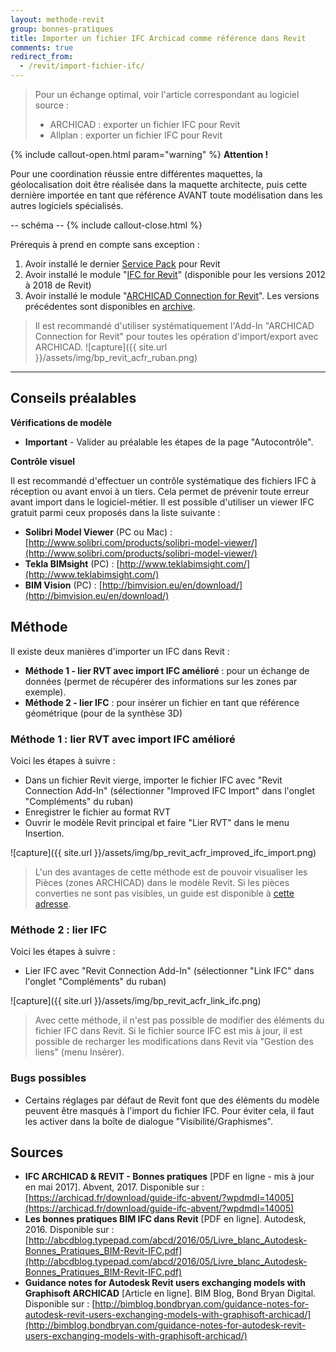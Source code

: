 ```yaml
---
layout: methode-revit
group: bonnes-pratiques
title: Importer un fichier IFC Archicad comme référence dans Revit
comments: true
redirect_from:
  - /revit/import-fichier-ifc/
---
```


> Pour un échange optimal, voir l'article correspondant au logiciel source :
> 
> * ARCHICAD : exporter un fichier IFC pour Revit
> * Allplan : exporter un fichier IFC pour Revit

{% include callout-open.html param="warning" %}
**Attention !**

Pour une coordination réussie entre différentes maquettes, la géolocalisation doit être réalisée dans la maquette architecte, puis cette dernière importée en tant que référence AVANT toute modélisation dans les autres logiciels spécialisés.

-- schéma --
{% include callout-close.html %}

Prérequis à prend en compte sans exception :

1. Avoir installé le dernier [Service Pack](https://knowledge.autodesk.com/support/revit-products/downloads) pour Revit
2.	Avoir installé le module "[IFC for Revit](https://sourceforge.net/projects/ifcexporter/files/)" (disponible pour les versions 2012 à 2018 de Revit)
3.	Avoir installé le module "[ARCHICAD Connection for Revit](http://www.graphisoft.com/downloads/interoperability.html)". Les versions précédentes sont disponibles en [archive](http://www.graphisoft.com/downloads/addons/interoperability/Archive.html).

> Il est recommandé d'utiliser systématiquement l'Add-In "ARCHICAD Connection for Revit" pour toutes les opération d'import/export avec ARCHICAD.
> ![capture]({{ site.url }}/assets/img/bp_revit_acfr_ruban.png)

---

## Conseils préalables

**Vérifications de modèle**

* **Important** - Valider au préalable les étapes de la page "Autocontrôle".

**Contrôle visuel**

Il est recommandé d'effectuer un contrôle systématique des fichiers IFC à réception ou avant envoi à un tiers. Cela permet de prévenir toute erreur avant import dans le logiciel-métier. Il est possible d'utiliser un viewer IFC gratuit parmi ceux proposés dans la liste suivante :

* **Solibri Model Viewer** (PC ou Mac) : [http://www.solibri.com/products/solibri-model-viewer/](http://www.solibri.com/products/solibri-model-viewer/)
* **Tekla BIMsight** (PC) : [http://www.teklabimsight.com/](http://www.teklabimsight.com/)
* **BIM Vision** (PC) : [http://bimvision.eu/en/download/](http://bimvision.eu/en/download/)

## Méthode

Il existe deux manières d'importer un IFC dans Revit :

* **Méthode 1 - lier RVT avec import IFC amélioré** : pour un échange de données (permet de récupérer des informations sur les zones par exemple).
* **Méthode 2 - lier IFC** : pour insérer un fichier en tant que référence géométrique (pour de la synthèse 3D)

### Méthode 1 : lier RVT avec import IFC amélioré

Voici les étapes à suivre :

* Dans un fichier Revit vierge, importer le fichier IFC avec "Revit Connection Add-In" (sélectionner "Improved IFC Import" dans l'onglet "Compléments" du ruban)
* Enregistrer le fichier au format RVT
* Ouvrir le modèle Revit principal et faire "Lier RVT" dans le menu Insertion.

![capture]({{ site.url }}/assets/img/bp_revit_acfr_improved_ifc_import.png)

> L'un des avantages de cette méthode est de pouvoir visualiser les Pièces (zones ARCHICAD) dans le modèle Revit. Si les pièces converties ne sont pas visibles, un guide est disponible à [cette adresse](http://blogs.rand.com/support/2013/01/revit-cannot-see-the-linked-models-room-tags.html).

### Méthode 2 : lier IFC

Voici les étapes à suivre :

* Lier IFC avec "Revit Connection Add-In" (sélectionner "Link IFC" dans l'onglet "Compléments" du ruban)

![capture]({{ site.url }}/assets/img/bp_revit_acfr_link_ifc.png)

> Avec cette méthode, il n'est pas possible de modifier des éléments du fichier IFC dans Revit. Si le fichier source IFC est mis à jour, il est possible de recharger les modifications dans Revit via "Gestion des liens" (menu Insérer).

###



### Bugs possibles

* Certains réglages par défaut de Revit font que des éléments du modèle peuvent être masqués à l'import du fichier IFC. Pour éviter cela, il faut les activer dans la boîte de dialogue "Visibilité/Graphismes".

## Sources

* **IFC ARCHICAD & REVIT - Bonnes pratiques** [PDF en ligne - mis à jour en mai 2017]. Abvent, 2017. Disponible sur : [https://archicad.fr/download/guide-ifc-abvent/?wpdmdl=14005](https://archicad.fr/download/guide-ifc-abvent/?wpdmdl=14005)
* **Les bonnes pratiques BIM IFC dans Revit** [PDF en ligne]. Autodesk, 2016. Disponible sur : [http://abcdblog.typepad.com/abcd/2016/05/Livre_blanc_Autodesk-Bonnes_Pratiques_BIM-Revit-IFC.pdf](http://abcdblog.typepad.com/abcd/2016/05/Livre_blanc_Autodesk-Bonnes_Pratiques_BIM-Revit-IFC.pdf)
* **Guidance notes for Autodesk Revit users exchanging models with Graphisoft ARCHICAD** [Article en ligne]. BIM Blog, Bond Bryan Digital. Disponible sur : [http://bimblog.bondbryan.com/guidance-notes-for-autodesk-revit-users-exchanging-models-with-graphisoft-archicad/](http://bimblog.bondbryan.com/guidance-notes-for-autodesk-revit-users-exchanging-models-with-graphisoft-archicad/)
